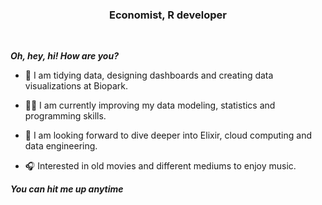 <h3 align="center">Economist, R developer</h3>
<br>

***Oh, hey, hi! How are you?*** <br>

* 🌆 I am tidying data, designing dashboards and creating data visualizations at Biopark.

* 👨‍💻 I am currently improving my data modeling, statistics and programming skills. 

* 🧪 I am looking forward to dive deeper into Elixir, cloud computing and data engineering.

* 🎧 Interested in old movies and different mediums to enjoy music.


***You can hit me up anytime***
